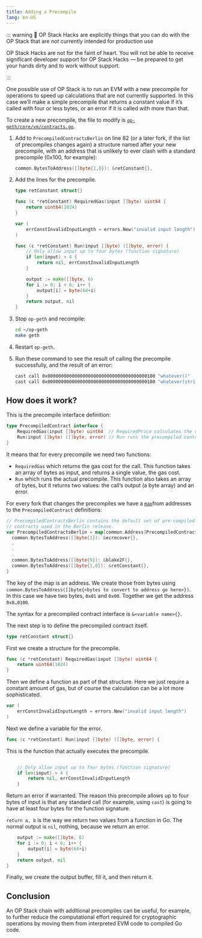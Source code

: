 ```yaml
---
title: Adding a Precompile
lang: en-US
---
```


::: warning 🚧 OP Stack Hacks are explicitly things that you can do with the OP Stack that are *not* currently intended for production use

OP Stack Hacks are not for the faint of heart. You will not be able to receive significant developer support for OP Stack Hacks — be prepared to get your hands dirty and to work without support.

:::

One possible use of OP Stack is to run an EVM with a new precompile for operations to speed up calculations that are not currently supported. In this case we’ll make a simple precompile that returns a constant value if it’s called with four or less bytes, or an error if it is called with more than that.

To create a new precompile, the file to modify is [`op-geth/core/vm/contracts.go`](https://github.com/ethereum-optimism/op-geth/blob/pepe-history/core/vm/contracts.go).

1. Add to `PrecompiledContractsBerlin` on line 82 (or a later fork, if the list of precompiles changes again) a structure named after your new precompile, with an address that is unlikely to ever clash with a standard precompile (0x100, for example):

    ```go
    common.BytesToAddress([]byte{1,0}): &retConstant{},
    ```

1. Add the lines for the precompile.

    ```go
    type retConstant struct{}

    func (c *retConstant) RequiredGas(input []byte) uint64 {
        return uint64(1024)
    }

    var (
        errConstInvalidInputLength = errors.New("invalid input length")
    )

    func (c *retConstant) Run(input []byte) ([]byte, error) {
        // Only allow input up to four bytes (function signature)
        if len(input) > 4 {
            return nil, errConstInvalidInputLength
        }

        output := make([]byte, 6)
        for i := 0; i < 6; i++ {
            output[i] = byte(64+i)
        }
        return output, nil
    }
    ```

1. Stop `op-geth` and recompile:

    ```bash
    cd ~/op-geth
    make geth
    ```

1. Restart `op-geth`.

1. Run these command to see the result of calling the precompile successfully, and the result of an error:

    ```bash
    cast call 0x0000000000000000000000000000000000000100 "whatever()"
    cast call 0x0000000000000000000000000000000000000100 "whatever(string)" "fail"
    ```

## How does it work?

This is the precompile interface definition:

```go
type PrecompiledContract interface {
	RequiredGas(input []byte) uint64  // RequiredPrice calculates the contract gas use
	Run(input []byte) ([]byte, error) // Run runs the precompiled contract
}
```

It means that for every precompile we need two functions:

- `RequiredGas` which returns the gas cost for the call. This function takes an array of bytes as input, and returns a single value, the gas cost.
- `Run` which runs the actual precompile. This function also takes an array of bytes, but it returns two values: the call’s output (a byte array) and an error.

For every fork that changes the precompiles we have a [`map`](https://www.w3schools.com/go/go_maps.php)from addresses to the `PrecompiledContract` definitions:

```go
// PrecompiledContractsBerlin contains the default set of pre-compiled Ethereum
// contracts used in the Berlin release.
var PrecompiledContractsBerlin = map[common.Address]PrecompiledContract{
  common.BytesToAddress([]byte{1}): &ecrecover{},
  .
  .
  .
  common.BytesToAddress([]byte{9}): &blake2F{},
  common.BytesToAddress([]byte{1,0}): &retConstant{},
}
```

The key of the map is an address. We create those from bytes using `common.BytesToAddress([]byte{<bytes to convert to address go here>})`.  In this case we have two bytes, `0x01` and `0x00`. Together we get the address `0x0…0100`.

The syntax for a precompiled contract interface is `&<variable name>{}`.

The next step is to define the precompiled contract itself.

```go
type retConstant struct{}
```

First we create a structure for the precompile.

```go
func (c *retConstant) RequiredGas(input []byte) uint64 {
    return uint64(1024)
}
```

Then we define a function as part of that structure. Here we just require a constant amount of gas, but of course the calculation can be a lot more sophisticated.

```go
var (
    errConstInvalidInputLength = errors.New("invalid input length")
)

```

Next we define a variable for the error.

```go
func (c *retConstant) Run(input []byte) ([]byte, error) {
```

This is the function that actually executes the precompile.

```go

    // Only allow input up to four bytes (function signature)
    if len(input) > 4 {
        return nil, errConstInvalidInputLength
    }
```

Return an error if warranted. The reason this precompile allows up to four bytes of input is that any standard call (for example, using `cast`) is going to have at least four bytes for the function signature.

`return a, b` is the way we return two values from a function in Go. The normal output is `nil`, nothing, because we return an error.

```go
    output := make([]byte, 6)
    for i := 0; i < 6; i++ {
        output[i] = byte(64+i)
    }
    return output, nil
}
```

Finally, we create the output buffer, fill it, and then return it.

## Conclusion

An OP Stack chain with additional precompiles can be useful, for example, to further reduce the computational effort required for cryptographic operations by moving them from interpreted EVM code to compiled Go code.
